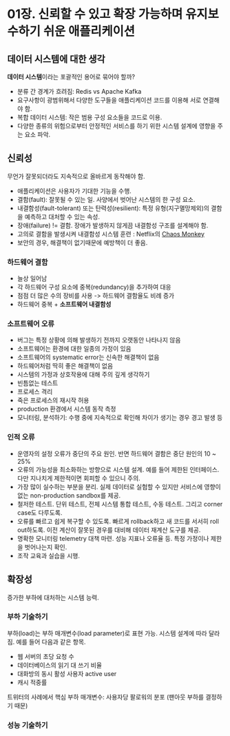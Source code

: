 # 01장. 신뢰할 수 있고 확장 가능하며 유지보수하기 쉬운 애플리케이션

## 데이터 시스템에 대한 생각

**데이터 시스템**이라는 포괄적인 용어로 묶어야 할까?
- 분류 간 경계가 흐려짐: Redis vs Apache Kafka
- 요구사항이 광범위해서 다양한 도구들을 애플리케이션 코드를 이용해 서로 연결해야 함.
- 복합 데이터 시스템: 작은 범용 구성 요소들을 코드로 이용.
- 다양한 종류의 위험으로부터 안정적인 서비스를 하기 위한 시스템 설계에 영향을 주는 요소 파악.

## 신뢰성

무언가 잘못되더라도 지속적으로 올바르게 동작해야 함.
- 애플리케이션은 사용자가 기대한 기능을 수행.
- 결함(fault): 잘못될 수 있는 일. 사양에서 벗어난 시스템의 한 구성 요소.
- 내결함성(fault-tolerant) 또는 탄력성(resilient): 특정 유형(지구멸망제외)의 결함을 예측하고 대처할 수 있는 속성.
- 장애(failure) != 결함. 장애가 발생하지 않게끔 내결함성 구조를 설계해야 함.
- 고의로 결함을 발생시켜 내결함성 시스템 훈련 : Netflix의 [Chaos Monkey](https://github.com/Netflix/chaosmonkey)
- 보안의 경우, 해결책이 없기때문에 예방책이 더 좋음.

### 하드웨어 결함

- 늘상 일어남
- 각 하드웨어 구성 요소에 중복(redundancy)을 추가하여 대응
- 점점 더 많은 수의 장비를 사용 -> 하드웨어 결함율도 비례 증가
- 하드웨어 중복 + **소프트웨어 내결함성**

### 소프트웨어 오류

- 버그는 특정 상황에 의해 발생하기 전까지 오랫동안 나타나지 않음
- 소프트웨어는 환경에 대한 일종의 가정이 있음
- 소프트웨어의 systematic error는 신속한 해결책이 없음
- 하드웨어처럼 딱히 좋은 해결책이 없음
- 시스템의 가정과 상호작용에 대해 주의 깊게 생각하기
- 빈틈없는 테스트
- 프로세스 격리
- 죽은 프로세스의 재시작 허용
- production 환경에서 시스템 동작 측정
- 모니터링, 분석하기: 수행 중에 지속적으로 확인해 차이가 생기는 경우 경고 발생 등

### 인적 오류

- 운영자의 설정 오류가 중단의 주요 원인. 반면 하드웨어 결함은 중단 원인의 10 ~ 25%
- 오류의 가능성을 최소화하는 방향으로 시스템 설계. 예를 들어 제한된 인터페이스. 다만 지나치게 제한적이면 회피할 수 있으니 주의.
- 가장 많이 실수하는 부분을 분리. 실제 데이터로 실험할 수 있지만 서비스에 영향이 없는 non-production sandbox를 제공.
- 철저한 테스트. 단위 테스트, 전체 시스템 통합 테스트, 수동 테스트. 그리고 corner case도 다루도록.
- 오류를 빠르고 쉽게 복구할 수 있도록. 빠르게 rollback하고 새 코드를 서서히 roll out하도록. 이전 계산이 잘못된 경우를 대비해 데이터 재계산 도구를 제공.
- 명확한 모니터링 telemetry 대책 마련. 성능 지표나 오류율 등. 특정 가정이나 제한을 벗어나는지 확인.
- 조작 교육과 실습을 시행.

## 확장성

증가한 부하에 대처하는 시스템 능력.

### 부하 기술하기

부하(load)는 부하 매개변수(load parameter)로 표현 가능. 시스템 설계에 따라 달라짐. 예를 들어 다음과 같은 항목.
- 웹 서버의 초당 요청 수
- 데이터베이스의 읽기 대 쓰기 비율
- 대화방의 동시 활성 사용자 active user
- 캐시 적중률

트위터의 사례에서 핵심 부하 매개변수: 사용자당 팔로워의 분포 (팬아웃 부하를 결정하기 때문)

### 성능 기술하기

